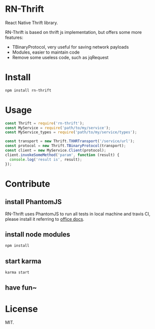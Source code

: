 # RN-Thrift

React Native Thrift library.

RN-Thrift is based on thrift js implementation, but offers some more features:

- TBinaryProtocol, very useful for saving network payloads
- Modules, easier to maintain code
- Remove some useless code, such as jqRequest

# Install

```bash
npm install rn-thrift
```

# Usage

```js
const Thrift = require('rn-thrift');
const MyService = require('path/to/my/service');
const MyService_types = require('path/to/my/service/types');

const transport = new Thrift.TXHRTransport('/service/url');
const protocol = new Thrift.TBinaryProtocol(transport);
const client = new MyService.Client(protocol);
client.invokeSomeMethod('param', function (result) {
  console.log('result is', result);
});
```

# Contribute

## install PhantomJS

RN-Thrift uses PhantomJS to run all tests in local machine and travis CI, please install it referring to [office docs](http://phantomjs.org/download.html).

## install node modules

```bash
npm install
```

## start karma

```bash
karma start
```

## have fun~

# License

MIT.
